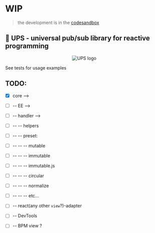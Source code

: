 # WIP

> the development is in the [codesandbox](https://codesandbox.io/s/vqw2p9xmml)

## 🔋 UPS - universal pub/sub library  for reactive programming <!-- basically it is atoms, really... -->
<div align="center"><img src="https://emojipedia-us.s3.dualstack.us-west-1.amazonaws.com/thumbs/160/mozilla/36/battery_1f50b.png" alt="UPS logo" align="center"></div>

See tests for usage examples

## TODO: 

- [x] core -->

- [ ] -- EE -->

- [ ] -- handler -->

- [ ] -- -- helpers

- [ ] -- -- preset:

- [ ] -- -- -- mutable

- [ ] -- -- -- immutable

- [ ] -- -- -- immutable.js

- [ ] -- -- -- circular

- [ ] -- -- -- normalize

- [ ] -- -- -- etc...

- [ ] -- react(any other `view`?)-adapter

- [ ] -- DevTools

- [ ] -- BPM view ?
